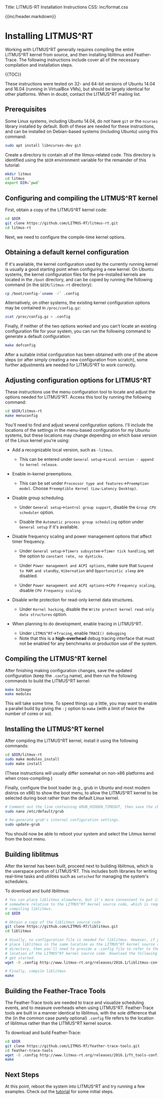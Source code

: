 Title:  LITMUS-RT Installation Instructions
CSS:    inc/format.css


{{inc/header.markdown}}

Installing LITMUS^RT
====================

Working with LITMUS^RT generally requires compiling the entire LITMUS^RT kernel from source, and then installing liblitmus and Feather-Trace. The following instructions include cover all of the necessary compilation and installation steps.

{{TOC}}


These instructions were tested on 32- and 64-bit versions of Ubuntu 14.04 and 16.04 (running in VirtualBox VMs), but should be largely identical for other platforms. When in doubt, contact the LITMUS^RT mailing list.

## Prerequisites

Some Linux systems, including Ubuntu 14.04, do not have `git` or the `ncurses` library installed by default. Both of these are needed for these instructions, and can be installed on Debian-based systems (including Ubuntu) using this command:

```bash
sudo apt install libncurses-dev git
```

Create a directory to contain all of the litmus-related code. This directory is identified using the `$DIR` environment variable for the remainder of this tutorial:

```bash
mkdir litmus
cd litmus
export DIR=`pwd`
```


## Configuring and compiling the LITMUS^RT kernel

First, obtain a copy of the LITMUS^RT kernel code:

```bash
cd $DIR
git clone https://github.com/LITMUS-RT/litmus-rt.git
cd litmus-rt
```

Next, we need to configure the compile-time kernel options.

## Obtaining a default kernel configuration

If it's available, the kernel configuration used by the currently running kernel is usually a good starting point when configuring a new kernel. On Ubuntu systems, the kernel configuration files for the pre-installed kernels are located in the `/boot` directory, and can be copied by running the following command (in the `$DIR/litmus-rt` directory):

```bash
cp /boot/config-`uname -r` .config
```

Alternatively, on other systems, the existing kernel configuration options may be contained in `/proc/config.gz`:

```bash
zcat /proc/config.gz > .config
```

Finally, if neither of the two options worked and you can't locate an existing configuration file for your system, you can run the following command to generate a default configuration:

```bash
make defconfig
```

After a suitable initial configuration has been obtained with one of the above steps (or after simply creating a new configuration from scratch), some further adjustments are needed for LITMUS^RT to work correctly.

## Adjusting configuration options for LITMUS^RT

These instructions use the menu configuration tool to locate and adjust the options needed for LITMUS^RT. Access this tool by running the following command:

```bash
cd $DIR/litmus-rt
make menuconfig
```

You'll need to find and adjust several configuration options. I'll include the locations of the settings in the menu-based configuration for my Ubuntu systems, but these locations may change depending on which base version of the Linux kernel you're using:

 - Add a recognizable local version, such as `-litmus`.

    - This can be entered under `General setup`->`Local version - append to kernel release`.

 - Enable in-kernel preemptions.

    - This can be set under `Processor type and features`->`Preemption model`. Choose `Preemptible Kernel (Low-Latency Desktop)`.

 - Disable group scheduling.

    - Under `General setup`->`Control group support`, disable the `Group CPU scheduler` option.

    - Disable the `Automatic process group scheduling` option under `General setup` if it's available.

 - Disable frequency scaling and power management options that affect timer frequency.

    - Under `General setup`->`Timers subsystem`->`Timer tick handling`, set the option to `constant rate, no dynticks`.

    - Under `Power management and ACPI options`, make sure that `Suspend to RAM and standby`, `Hibernation` and `Opportunistic sleep` are disabled.

    - Under `Power management and ACPI options`->`CPU Frequency scaling`, disable `CPU Frequency scaling`.

 - Disable write protection for read-only kernel data structures.

    - Under `Kernel hacking`, disable the `Write protect kernel read-only data structures` option.

<!--
 - On my system, the AS102 driver would encounter a compilation error when building the LITMUS^RT kernel, so I disabled it. This isn't necessary unless you encounter compilation errors in `as102`-related files.

    - Under `Device Drivers`->`Multimedia Support`->`Media USB Adapters`, disable `Abilis AS102 DVB Receiver`.

-->

 - When planning to do development, enable tracing in LITMUS^RT.

    - Under `LITMUS^RT`->`Tracing`, enable `TRACE() debugging`
    - Note that this is a **high-overhead** debug tracing interface that must not be enabled for any benchmarks or production use of the system.

## Compiling the LITMUS^RT kernel

After finishing making configuration changes, save the updated configuration (keep the `.config` name), and then run the following commands to build the LITMUS^RT kernel:

```bash
make bzImage
make modules
```

This will take some time. To speed things up a little, you may want to enable a parallel build by giving the `-j` option to `make` (with a limit of twice the number of cores or so). 


## Installing the LITMUS^RT kernel

After compiling the LITMUS^RT kernel, install it using the following commands:

```bash
cd $DIR/litmus-rt
sudo make modules_install
sudo make install
```
(These instructions will usually differ somewhat on non-x86 platforms and when cross-compiling.)

Finally, configure the boot loader (e.g., grub in Ubuntu and most modern distros on x86) to show the boot menu, to allow the LITMUS^RT kernel to be selected during boot rather than the default Linux kernel.

```bash
# Comment out the line containing GRUB_HIDDEN_TIMEOUT, then save the changes.
sudo nano /etc/default/grub

# Re-generate grub's internal configuration settings.
sudo update-grub
```

You should now be able to reboot your system and select the Litmus kernel from the boot menu.


## Building liblitmus

After the kernel has been built, proceed next to building liblitmus, which is the userspace portion of LITMUS^RT. This includes both libraries for writing real-time tasks and utilities such as `setsched` for managing the system's schedulers.

To download and build liblitmus:

```bash
# You can place liblitmus elsewhere, but it's more convenient to put it
# somewhere relative to the LITMUS^RT kernel source code, which is required when
# compiling liblitmus.
cd $DIR

# Obtain a copy of the liblitmus source code
git clone https://github.com/LITMUS-RT/liblitmus.git
cd liblitmus

# Usually, no configuration file is needed for liblitmus. However, if you didn't
# place liblitmus in the same location as the LITMUS^RT kernel source code's
# directory, then you'll need to provide a .config file to refer to the correct
# location of the LITMUS^RT kernel source code. Download the following template to
# get started.
wget -O .config http://www.litmus-rt.org/releases/2016.1/liblitmus-config

# Finally, compile liblitmus
make
```


## Building the Feather-Trace Tools

The Feather-Trace tools are needed to trace and visualize scheduling events, and to measure overheads when using LITMUS^RT. Feather-Trace tools are built in a manner identical to liblitmus, with the sole difference that the (in the common case purely optional) `.config` file refers to the location of liblitmus rather than the LITMUS^RT kernel source.

To download and build Feather-Trace:

```bash
cd $DIR
git clone https://github.com/LITMUS-RT/feather-trace-tools.git
cd feather-trace-tools
wget -O .config http://www.litmus-rt.org/releases/2016.1/ft_tools-config
make
```

## Next Steps

At this point, reboot the system into LITMUS^RT and try running a few examples. Check out the [tutorial](tutorial/index.html) for some initial steps. 

